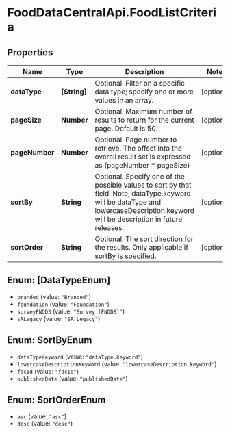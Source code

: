 # FoodDataCentralApi.FoodListCriteria

## Properties
Name | Type | Description | Notes
------------ | ------------- | ------------- | -------------
**dataType** | **[String]** | Optional. Filter on a specific data type; specify one or more values in an array. | [optional] 
**pageSize** | **Number** | Optional. Maximum number of results to return for the current page. Default is 50. | [optional] 
**pageNumber** | **Number** | Optional. Page number to retrieve. The offset into the overall result set is expressed as (pageNumber * pageSize) | [optional] 
**sortBy** | **String** | Optional. Specify one of the possible values to sort by that field. Note, dataType.keyword will be dataType and lowercaseDescription.keyword will be description in future releases. | [optional] 
**sortOrder** | **String** | Optional. The sort direction for the results. Only applicable if sortBy is specified. | [optional] 

<a name="[DataTypeEnum]"></a>
## Enum: [DataTypeEnum]

* `branded` (value: `"Branded"`)
* `foundation` (value: `"Foundation"`)
* `surveyFNDDS` (value: `"Survey (FNDDS)"`)
* `sRLegacy` (value: `"SR Legacy"`)


<a name="SortByEnum"></a>
## Enum: SortByEnum

* `dataTypeKeyword` (value: `"dataType.keyword"`)
* `lowercaseDescriptionKeyword` (value: `"lowercaseDescription.keyword"`)
* `fdcId` (value: `"fdcId"`)
* `publishedDate` (value: `"publishedDate"`)


<a name="SortOrderEnum"></a>
## Enum: SortOrderEnum

* `asc` (value: `"asc"`)
* `desc` (value: `"desc"`)

